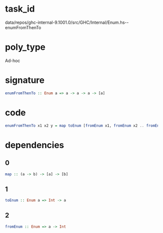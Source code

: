 
# task_id
data/repos/ghc-internal-9.1001.0/src/GHC/Internal/Enum.hs--enumFromThenTo

# poly_type
Ad-hoc

# signature
```haskell
enumFromThenTo :: Enum a => a -> a -> a -> [a]
```   

# code
```haskell
enumFromThenTo x1 x2 y = map toEnum [fromEnum x1, fromEnum x2 .. fromEnum y]
```

# dependencies
## 0
```haskell
map :: (a -> b) -> [a] -> [b]
```
## 1
```haskell
toEnum :: Enum a => Int -> a
```
## 2
```haskell
fromEnum :: Enum => a -> Int
```